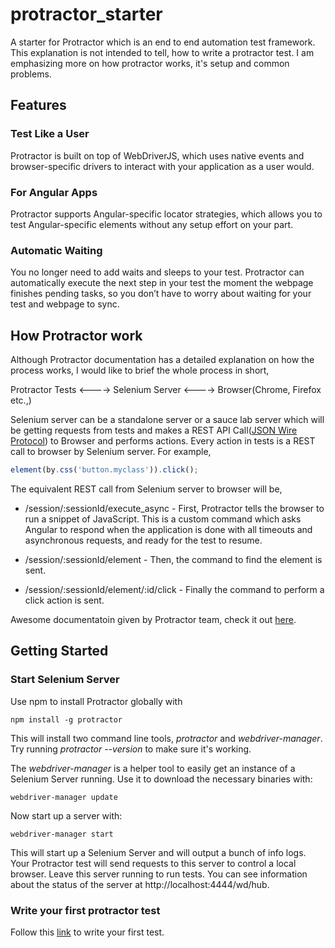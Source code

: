 # protractor_starter
A starter for Protractor which is an end to end automation test framework. 
This explanation is not intended to tell, how to write a protractor test. I am emphasizing more on how protractor works, it's setup and common problems.

## Features
### Test Like a User
Protractor is built on top of WebDriverJS, which uses native events and browser-specific drivers to interact with your application as a user would.
### For Angular Apps
Protractor supports Angular-specific locator strategies, which allows you to test Angular-specific elements without any setup effort on your part.
### Automatic Waiting
You no longer need to add waits and sleeps to your test. Protractor can automatically execute the next step in your test the moment the webpage finishes pending tasks, so you don’t have to worry about waiting for your test and webpage to sync.

## How Protractor work
Although Protractor documentation has a detailed explanation on how the process works, I would like to brief the whole process in short,

Protractor Tests <----> Selenium Server <----> Browser(Chrome, Firefox etc.,)

Selenium server can be a standalone server or a sauce lab server which will be getting requests from tests and makes a REST API Call([JSON Wire Protocol](https://github.com/SeleniumHQ/selenium/wiki/JsonWireProtocol)) to Browser and performs actions. Every action in tests is a REST call to browser by Selenium server. For example,
```javascript
element(by.css('button.myclass')).click();
```
The equivalent REST call from Selenium server to browser will be,

* /session/:sessionId/execute_async - First, Protractor tells the browser to run a snippet of JavaScript. This is a custom command which asks Angular to respond when the application is done with all timeouts and asynchronous requests, and ready for the test to resume.

* /session/:sessionId/element - Then, the command to find the element is sent.

* /session/:sessionId/element/:id/click - Finally the command to perform a click action is sent.

Awesome documentatoin given by Protractor team, check it out [here](https://www.protractortest.org/#/infrastructure). 

## Getting Started
### Start Selenium Server
Use npm to install Protractor globally with
```
npm install -g protractor
```
This will install two command line tools, *protractor* and *webdriver-manager*. Try running *protractor --version* to make sure it's working.

The *webdriver-manager* is a helper tool to easily get an instance of a Selenium Server running. Use it to download the necessary binaries with:
```
webdriver-manager update
```
Now start up a server with:
```
webdriver-manager start
```
This will start up a Selenium Server and will output a bunch of info logs. Your Protractor test will send requests to this server to control a local browser. Leave this server running to run tests. You can see information about the status of the server at http://localhost:4444/wd/hub.

### Write your first protractor test
Follow this [link](http://www.protractortest.org/#/tutorial) to write your first test. 



